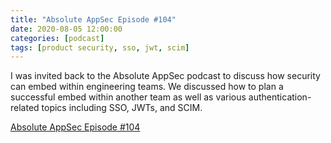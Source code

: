 ```yaml
---
title: "Absolute AppSec Episode #104"
date: 2020-08-05 12:00:00
categories: [podcast]
tags: [product security, sso, jwt, scim]
---
```


I was invited back to the Absolute AppSec podcast to discuss how security can embed within engineering teams. We discussed how to plan a successful embed within another team as well as various authentication-related topics including SSO, JWTs, and SCIM.

[Absolute AppSec Episode #104](https://www.youtube.com/watch?v=jmM6lc3xWDQ)
